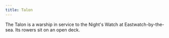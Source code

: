 ```yaml
---
title: Talon
---
```


The Talon is a warship in service to the Night's Watch at Eastwatch-by-the-sea. Its rowers sit on an open deck.


